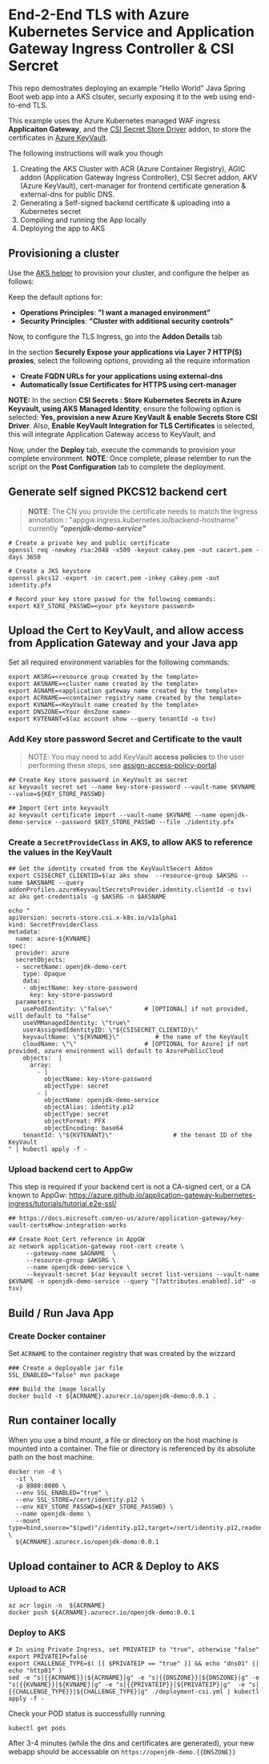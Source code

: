 
# End-2-End TLS with Azure Kubernetes Service and Application Gateway Ingress Controller & CSI Sercret

This repo demostrates deploying an example "Hello World" Java Spring Boot web app into a AKS clsuter, securly exposing it to the web using end-to-end TLS.

This example uses the Azure Kubernetes managed WAF ingress __Applicaiton Gateway__, and the [CSI Secret Store Driver](https://docs.microsoft.com/en-us/azure/aks/csi-secrets-store-driver) addon, to store the certificates in [Azure KeyVault](https://azure.microsoft.com/en-gb/services/key-vault/). 

The following instructions will walk you though

1. Creating the AKS Cluster with ACR (Azure Container Registry), AGIC addon (Application Gateway Ingress Controller), CSI Secret addon, AKV (Azure KeyVault), cert-manager for frontend certificate generation & external-dns for public DNS.
2. Generating a Self-signed backend certificate & uploading into a Kubernetes secret
3. Compiling and running the App locally
4. Deploying the app to AKS

## Provisioning a cluster

Use the [AKS helper](https://azure.github.io/Aks-Construction) to provision your cluster, and configure the helper as follows:

Keep the default options for:
  * __Operations Principles__: __"I want a managed environment"__
  * __Security Principles__: __"Cluster with additional security controls"__

Now, to configure the TLS Ingress, go into the __Addon Details__ tab

  In the section __Securely Expose your applications via Layer 7 HTTP(S) proxies__, select the following options, providing all the require information

  * __Create FQDN URLs for your applications using external-dns__
  * __Automatically Issue Certificates for HTTPS using cert-manager__


  __NOTE:__ In the section __CSI Secrets : Store Kubernetes Secrets in Azure Keyvault, using AKS Managed Identity__,  ensure the following option is selected: __Yes, provision a new Azure KeyVault & enable Secrets Store CSI Driver__.  Also, __Enable KeyVault Integration for TLS Certificates__ is selected, this will integrate Application Gateway access to KeyVault,  and 


Now, under the __Deploy__ tab, execute the commands to provision your complete environment. __NOTE__: Once complete, please relember to run the script on the __Post Configuration__ tab to complete the deployment.


## Generate self signed PKCS12 backend cert

>__NOTE__: The CN you provide the certificate needs to match the Ingress annotation : "appgw.ingress.kubernetes.io/backend-hostname" currently ___"openjdk-demo-service"___

```
# Create a private key and public certificate 
openssl req -newkey rsa:2048 -x509 -keyout cakey.pem -out cacert.pem -days 3650 

# Create a JKS keystore
openssl pkcs12 -export -in cacert.pem -inkey cakey.pem -out identity.pfx 

# Record your key store passwd for the following commands:
export KEY_STORE_PASSWD=<your pfx keystore password>
```


## Upload the Cert to KeyVault, and allow access from Application Gateway and your Java app

Set all required environment variables for the following commands:
```
export AKSRG=<resource group created by the template>
export AKSNAME=<cluster name created by the template>
export AGNAME=<application gateway name created by the template>
export ACRNAME==<container registry name created by the template>
export KVNAME=<KeyVault name created by the template>
export DNSZONE=<Your dnsZone name>
export KVTENANT=$(az account show --query tenantId -o tsv)
```


### Add Key store password Secret and Certificate to the vault


>NOTE: You may need to add KeyVault __access policies__ to the user performing these steps, see [assign-access-policy-portal](https://docs.microsoft.com/en-us/azure/key-vault/general/assign-access-policy-portal)


```
## Create Key store password in KeyVault as secret
az keyvault secret set --name key-store-password --vault-name $KVNAME  --value=${KEY_STORE_PASSWD}

## Import Cert into keyvault
az keyvault certificate import --vault-name $KVNAME --name openjdk-demo-service --password $KEY_STORE_PASSWD --file ./identity.pfx
```

### Create a `SecretProvideClass` in AKS, to allow AKS to reference the values in the KeyVault


```
## Get the identity created from the KeyVaultSecert Addon
export CSISECRET_CLIENTID=$(az aks show  --resource-group $AKSRG --name $AKSNAME --query addonProfiles.azureKeyvaultSecretsProvider.identity.clientId -o tsv)
az aks get-credentials -g $AKSRG -n $AKSNAME

echo "
apiVersion: secrets-store.csi.x-k8s.io/v1alpha1
kind: SecretProviderClass
metadata:
  name: azure-${KVNAME}
spec:
  provider: azure
  secretObjects:
  - secretName: openjdk-demo-cert
    type: Opaque
    data: 
    - objectName: key-store-password
      key: key-store-password
  parameters:
    usePodIdentity: \"false\"         # [OPTIONAL] if not provided, will default to "false"
    useVMManagedIdentity: \"true\"
    userAssignedIdentityID: \"${CSISECRET_CLIENTID}\"
    keyvaultName: \"${KVNAME}\"          # the name of the KeyVault
    cloudName: \"\"                   # [OPTIONAL for Azure] if not provided, azure environment will default to AzurePublicCloud 
    objects:  |
      array:
        - |
          objectName: key-store-password
          objectType: secret 
        - |
          objectName: openjdk-demo-service
          objectAlias: identity.p12
          objectType: secret
          objectFormat: PFX
          objectEncoding: base64
    tenantId: \"${KVTENANT}\"                 # the tenant ID of the KeyVault
" | kubectl apply -f -
```

### Upload backend cert to AppGw

This step is required if your backend cert is not a CA-signed cert, or a CA known to AppGw: https://azure.github.io/application-gateway-kubernetes-ingress/tutorials/tutorial.e2e-ssl/


```
## https://docs.microsoft.com/en-us/azure/application-gateway/key-vault-certs#how-integration-works

## Create Root Cert reference in AppGW
az network application-gateway root-cert create \
     --gateway-name $AGNAME  \
     --resource-group $AKSRG \
     --name openjdk-demo-service \
     --keyvault-secret $(az keyvault secret list-versions --vault-name $KVNAME -n openjdk-demo-service --query "[?attributes.enabled].id" -o tsv)
```


## Build / Run Java App

### Create Docker container

Set ```ACRNAME``` to the container registry that was created by the wizzard

```
### Create a deployable jar file
SSL_ENABLED="false" mvn package

### Build the image locally
docker build -t ${ACRNAME}.azurecr.io/openjdk-demo:0.0.1 .
```

## Run container locally

When you use a bind mount, a file or directory on the host machine is mounted into a container. The file or directory is referenced by its absolute path on the host machine.

```
docker run -d \
  -it \
  -p 8080:8080 \
  --env SSL_ENABLED="true" \
  --env SSL_STORE=/cert/identity.p12 \
  --env KEY_STORE_PASSWD=${KEY_STORE_PASSWD} \
  --name openjdk-demo \
  --mount type=bind,source="$(pwd)"/identity.p12,target=/cert/identity.p12,readonly  \
  ${ACRNAME}.azurecr.io/openjdk-demo:0.0.1
```

## Upload container to ACR & Deploy to AKS

### Upload to ACR

```
az acr login -n  ${ACRNAME}
docker push ${ACRNAME}.azurecr.io/openjdk-demo:0.0.1
```


### Deploy to AKS

```
# In using Private Ingress, set PRIVATEIP to "true", otherwise "false"
export PRIVATEIP=false
export CHALLENGE_TYPE=$( [[ $PRIVATEIP == "true" ]] && echo "dns01" || echo "http01" ) 
sed -e "s|{{ACRNAME}}|${ACRNAME}|g" -e "s|{{DNSZONE}}|${DNSZONE}|g" -e "s|{{KVNAME}}|${KVNAME}|g" -e "s|{{PRIVATEIP}}|${PRIVATEIP}|g"  -e "s|{{CHALLENGE_TYPE}}|${CHALLENGE_TYPE}|g" ./deployment-csi.yml | kubectl apply -f -
```  

Check your POD status is successfullly running
```
kubectl get pods
```

After 3-4 minutes (while the dns and certificates are generated), your new webapp should be accessable on ```https://openjdk-demo.{{DNSZONE}}```

